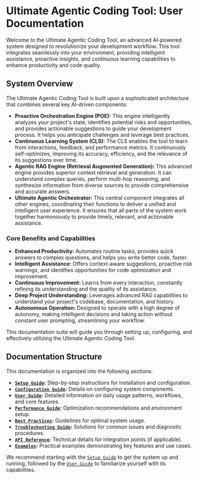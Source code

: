 # Ultimate Agentic Coding Tool: User Documentation

Welcome to the Ultimate Agentic Coding Tool, an advanced AI-powered system designed to revolutionize your development workflow. This tool integrates seamlessly into your environment, providing intelligent assistance, proactive insights, and continuous learning capabilities to enhance productivity and code quality.

## System Overview

The Ultimate Agentic Coding Tool is built upon a sophisticated architecture that combines several key AI-driven components:

*   **Proactive Orchestration Engine (POE):** This engine intelligently analyzes your project's state, identifies potential risks and opportunities, and provides actionable suggestions to guide your development process. It helps you anticipate challenges and leverage best practices.
*   **Continuous Learning System (CLS):** The CLS enables the tool to learn from interactions, feedback, and performance metrics. It continuously self-optimizes, improving its accuracy, efficiency, and the relevance of its suggestions over time.
*   **Agentic RAG Engine (Retrieval Augmented Generation):** This advanced engine provides superior context retrieval and generation. It can understand complex queries, perform multi-hop reasoning, and synthesize information from diverse sources to provide comprehensive and accurate answers.
*   **Ultimate Agentic Orchestrator:** This central component integrates all other engines, coordinating their functions to deliver a unified and intelligent user experience. It ensures that all parts of the system work together harmoniously to provide timely, relevant, and actionable assistance.

### Core Benefits and Capabilities

*   **Enhanced Productivity:** Automates routine tasks, provides quick answers to complex questions, and helps you write better code, faster.
*   **Intelligent Assistance:** Offers context-aware suggestions, proactive risk warnings, and identifies opportunities for code optimization and improvement.
*   **Continuous Improvement:** Learns from every interaction, constantly refining its understanding and the quality of its assistance.
*   **Deep Project Understanding:** Leverages advanced RAG capabilities to understand your project's codebase, documentation, and history.
*   **Autonomous Operation:** Designed to operate with a high degree of autonomy, making intelligent decisions and taking action without constant user prompting, streamlining your workflow.

This documentation suite will guide you through setting up, configuring, and effectively utilizing the Ultimate Agentic Coding Tool.

## Documentation Structure

This documentation is organized into the following sections:

*   **[`Setup Guide`](./setup-guide.md):** Step-by-step instructions for installation and configuration.
*   **[`Configuration Guide`](./configuration-guide.md):** Details on configuring system components.
*   **[`User Guide`](./user-guide.md):** Detailed information on daily usage patterns, workflows, and core features.
*   **[`Performance Guide`](./performance-guide.md):** Optimization recommendations and environment setup.
*   **[`Best Practices`](./best-practices.md):** Guidelines for optimal system usage.
*   **[`Troubleshooting Guide`](./troubleshooting.md):** Solutions for common issues and diagnostic procedures.
*   **[`API Reference`](./api-reference.md):** Technical details for integration points (if applicable).
*   **[`Examples`](./examples.md):** Practical examples demonstrating key features and use cases.

We recommend starting with the [`Setup Guide`](./setup-guide.md) to get the system up and running, followed by the [`User Guide`](./user-guide.md) to familiarize yourself with its capabilities.
